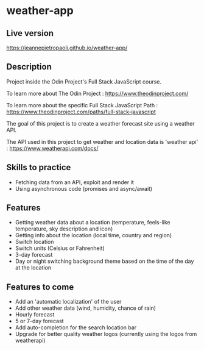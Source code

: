 # weather-app

## Live version

https://jeannepietropaoli.github.io/weather-app/

## Description

Project inside the Odin Project's Full Stack JavaScript course.

To learn more about The Odin Project : https://www.theodinproject.com/

To learn more about the specific Full Stack JavaScript Path : https://www.theodinproject.com/paths/full-stack-javascript

The goal of this project is to create a weather forecast site using a weather API.

The API used in this project to get weather and location data is 'weather api' : https://www.weatherapi.com/docs/

## Skills to practice

- Fetching data from an API, exploit and render it
- Using asynchronous code (promises and async/await)

## Features

- Getting weather data about a location (temperature, feels-like temperature, sky description and icon)
- Getting info about the location (local time, country and region)
- Switch location
- Switch units (Celsius or Fahrenheit)
- 3-day forecast
- Day or night switching background theme based on the time of the day at the location

## Features to come

- Add an 'automatic localization' of the user
- Add other weather data (wind, humidity, chance of rain)
- Hourly forecast
- 5 or 7-day forecast
- Add auto-completion for the search location bar
- Upgrade for better quality weather logos (currently using the logos from weatherapi)

